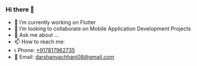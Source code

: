 ### Hi there 👋
- 🔭 I’m currently working on Flutter
- 👯 I’m looking to collaborate on Mobile Application Development Projects
- 💬 Ask me about ...
- 📫 How to reach me: 
- 📞 Phone: [+917817962735](tel:+917817962735)
- 📧 Email: [darshanvachhani08@gmail.com](mailto:darshanvachhani08@gmail.com)

